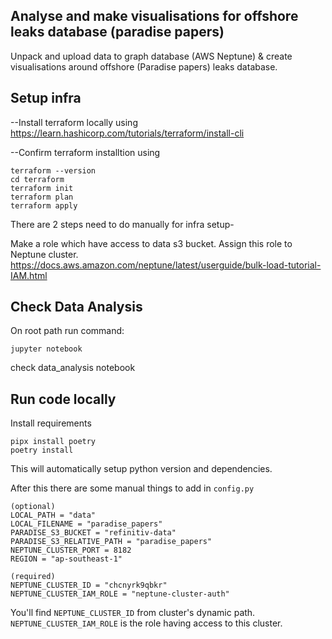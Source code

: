 ## Analyse and make visualisations for offshore leaks database (paradise papers)
Unpack and upload data to graph database (AWS Neptune) &amp; create visualisations around offshore (Paradise papers) leaks database.

## Setup infra

--Install terraform locally using https://learn.hashicorp.com/tutorials/terraform/install-cli

--Confirm terraform installtion using
```
terraform --version
cd terraform
terraform init
terraform plan
terraform apply
```

There are 2 steps need to do manually for infra setup-

Make a role which have access to data s3 bucket.
Assign this role to Neptune cluster.
 https://docs.aws.amazon.com/neptune/latest/userguide/bulk-load-tutorial-IAM.html


## Check Data Analysis
On root path run command:
```
jupyter notebook
```
check data_analysis notebook


## Run code locally
Install requirements
```
pipx install poetry
poetry install
```
This will automatically setup python version and dependencies.

After this there are some manual things to add in `config.py`
```
(optional)
LOCAL_PATH = "data"
LOCAL_FILENAME = "paradise_papers"
PARADISE_S3_BUCKET = "refinitiv-data"
PARADISE_S3_RELATIVE_PATH = "paradise_papers"
NEPTUNE_CLUSTER_PORT = 8182
REGION = "ap-southeast-1"

(required)
NEPTUNE_CLUSTER_ID = "chcnyrk9qbkr"
NEPTUNE_CLUSTER_IAM_ROLE = "neptune-cluster-auth"
```

You'll find `NEPTUNE_CLUSTER_ID` from cluster's dynamic path.
`NEPTUNE_CLUSTER_IAM_ROLE` is the role having access to this cluster.